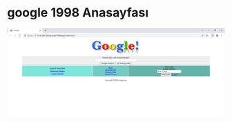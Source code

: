# google 1998 Anasayfası
<img src="https://github.com/busracelikcioglu/google1998page/blob/main/google1998.PNG">
